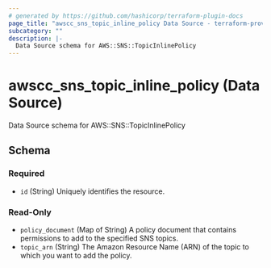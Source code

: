 ```yaml
---
# generated by https://github.com/hashicorp/terraform-plugin-docs
page_title: "awscc_sns_topic_inline_policy Data Source - terraform-provider-awscc"
subcategory: ""
description: |-
  Data Source schema for AWS::SNS::TopicInlinePolicy
---
```


# awscc_sns_topic_inline_policy (Data Source)

Data Source schema for AWS::SNS::TopicInlinePolicy



<!-- schema generated by tfplugindocs -->
## Schema

### Required

- `id` (String) Uniquely identifies the resource.

### Read-Only

- `policy_document` (Map of String) A policy document that contains permissions to add to the specified SNS topics.
- `topic_arn` (String) The Amazon Resource Name (ARN) of the topic to which you want to add the policy.

